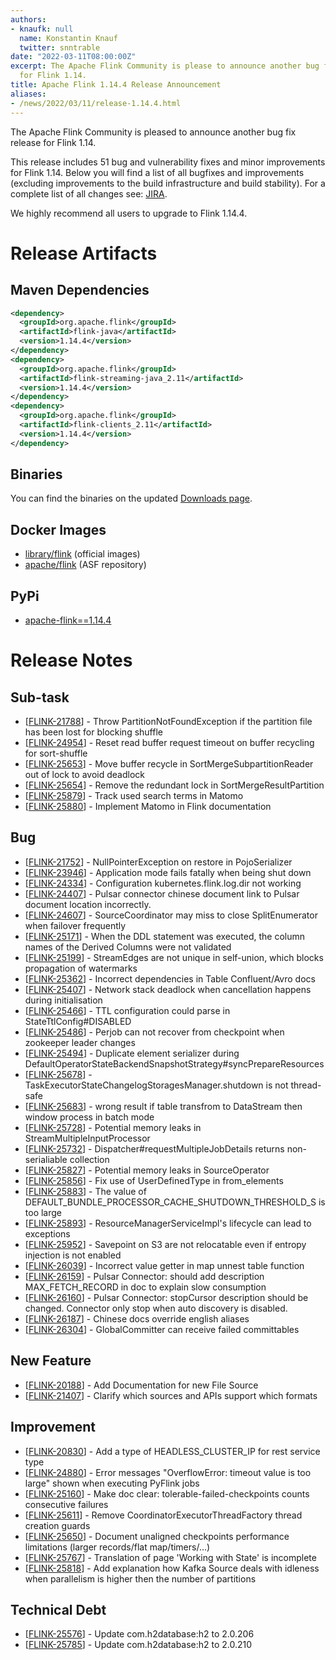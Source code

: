 ```yaml
---
authors:
- knaufk: null
  name: Konstantin Knauf
  twitter: snntrable
date: "2022-03-11T08:00:00Z"
excerpt: The Apache Flink Community is please to announce another bug fix release
  for Flink 1.14.
title: Apache Flink 1.14.4 Release Announcement
aliases:
- /news/2022/03/11/release-1.14.4.html
---
```


The Apache Flink Community is pleased to announce another bug fix release for Flink 1.14.

This release includes 51 bug and vulnerability fixes and minor improvements for Flink 1.14.
Below you will find a list of all bugfixes and improvements (excluding improvements to the build infrastructure and build stability). For a complete list of all changes see:
[JIRA](https://issues.apache.org/jira/secure/ReleaseNote.jspa?projectId=12315522&version=12351074).

We highly recommend all users to upgrade to Flink 1.14.4.

# Release Artifacts

## Maven Dependencies

```xml
<dependency>
  <groupId>org.apache.flink</groupId>
  <artifactId>flink-java</artifactId>
  <version>1.14.4</version>
</dependency>
<dependency>
  <groupId>org.apache.flink</groupId>
  <artifactId>flink-streaming-java_2.11</artifactId>
  <version>1.14.4</version>
</dependency>
<dependency>
  <groupId>org.apache.flink</groupId>
  <artifactId>flink-clients_2.11</artifactId>
  <version>1.14.4</version>
</dependency>
```

## Binaries

You can find the binaries on the updated [Downloads page](/downloads.html).

## Docker Images

* [library/flink](https://hub.docker.com/_/flink?tab=tags&page=1&name=1.14.4) (official images)
* [apache/flink](https://hub.docker.com/r/apache/flink/tags?page=1&name=1.14.4) (ASF repository)

## PyPi

* [apache-flink==1.14.4](https://pypi.org/project/apache-flink/1.14.4/)

# Release Notes

<h2>        Sub-task
</h2>
<ul>
<li>[<a href='https://issues.apache.org/jira/browse/FLINK-21788'>FLINK-21788</a>] -         Throw PartitionNotFoundException if the partition file has been lost for blocking shuffle
</li>
<li>[<a href='https://issues.apache.org/jira/browse/FLINK-24954'>FLINK-24954</a>] -         Reset read buffer request timeout on buffer recycling for sort-shuffle
</li>
<li>[<a href='https://issues.apache.org/jira/browse/FLINK-25653'>FLINK-25653</a>] -         Move buffer recycle in SortMergeSubpartitionReader out of lock to avoid deadlock
</li>
<li>[<a href='https://issues.apache.org/jira/browse/FLINK-25654'>FLINK-25654</a>] -         Remove the redundant lock in SortMergeResultPartition
</li>
<li>[<a href='https://issues.apache.org/jira/browse/FLINK-25879'>FLINK-25879</a>] -         Track used search terms in Matomo
</li>
<li>[<a href='https://issues.apache.org/jira/browse/FLINK-25880'>FLINK-25880</a>] -         Implement Matomo in Flink documentation
</li>
</ul>

<h2>        Bug
</h2>
<ul>
<li>[<a href='https://issues.apache.org/jira/browse/FLINK-21752'>FLINK-21752</a>] -         NullPointerException on restore in PojoSerializer
</li>
<li>[<a href='https://issues.apache.org/jira/browse/FLINK-23946'>FLINK-23946</a>] -         Application mode fails fatally when being shut down
</li>
<li>[<a href='https://issues.apache.org/jira/browse/FLINK-24334'>FLINK-24334</a>] -         Configuration kubernetes.flink.log.dir not working
</li>
<li>[<a href='https://issues.apache.org/jira/browse/FLINK-24407'>FLINK-24407</a>] -         Pulsar connector chinese document link to Pulsar document location incorrectly.
</li>
<li>[<a href='https://issues.apache.org/jira/browse/FLINK-24607'>FLINK-24607</a>] -         SourceCoordinator may miss to close SplitEnumerator when failover frequently
</li>
<li>[<a href='https://issues.apache.org/jira/browse/FLINK-25171'>FLINK-25171</a>] -         When the DDL statement was executed, the column names of the Derived Columns were not validated
</li>
<li>[<a href='https://issues.apache.org/jira/browse/FLINK-25199'>FLINK-25199</a>] -         StreamEdges are not unique in self-union, which blocks propagation of watermarks
</li>
<li>[<a href='https://issues.apache.org/jira/browse/FLINK-25362'>FLINK-25362</a>] -         Incorrect dependencies in Table Confluent/Avro docs
</li>
<li>[<a href='https://issues.apache.org/jira/browse/FLINK-25407'>FLINK-25407</a>] -         Network stack deadlock when cancellation happens during initialisation
</li>
<li>[<a href='https://issues.apache.org/jira/browse/FLINK-25466'>FLINK-25466</a>] -         TTL configuration could parse in StateTtlConfig#DISABLED
</li>
<li>[<a href='https://issues.apache.org/jira/browse/FLINK-25486'>FLINK-25486</a>] -         Perjob can not recover from checkpoint when zookeeper leader changes
</li>
<li>[<a href='https://issues.apache.org/jira/browse/FLINK-25494'>FLINK-25494</a>] -         Duplicate element serializer during DefaultOperatorStateBackendSnapshotStrategy#syncPrepareResources
</li>
<li>[<a href='https://issues.apache.org/jira/browse/FLINK-25678'>FLINK-25678</a>] -         TaskExecutorStateChangelogStoragesManager.shutdown is not thread-safe
</li>
<li>[<a href='https://issues.apache.org/jira/browse/FLINK-25683'>FLINK-25683</a>] -         wrong result if table transfrom to DataStream then window process in batch mode
</li>
<li>[<a href='https://issues.apache.org/jira/browse/FLINK-25728'>FLINK-25728</a>] -         Potential memory leaks in StreamMultipleInputProcessor
</li>
<li>[<a href='https://issues.apache.org/jira/browse/FLINK-25732'>FLINK-25732</a>] -         Dispatcher#requestMultipleJobDetails returns non-serialiable collection
</li>
<li>[<a href='https://issues.apache.org/jira/browse/FLINK-25827'>FLINK-25827</a>] -         Potential memory leaks in SourceOperator
</li>
<li>[<a href='https://issues.apache.org/jira/browse/FLINK-25856'>FLINK-25856</a>] -         Fix use of UserDefinedType in from_elements
</li>
<li>[<a href='https://issues.apache.org/jira/browse/FLINK-25883'>FLINK-25883</a>] -         The value of DEFAULT_BUNDLE_PROCESSOR_CACHE_SHUTDOWN_THRESHOLD_S is too large 
</li>
<li>[<a href='https://issues.apache.org/jira/browse/FLINK-25893'>FLINK-25893</a>] -         ResourceManagerServiceImpl&#39;s lifecycle can lead to exceptions
</li>
<li>[<a href='https://issues.apache.org/jira/browse/FLINK-25952'>FLINK-25952</a>] -         Savepoint on S3 are not relocatable even if entropy injection is not enabled
</li>
<li>[<a href='https://issues.apache.org/jira/browse/FLINK-26039'>FLINK-26039</a>] -         Incorrect value getter in map unnest table function
</li>
<li>[<a href='https://issues.apache.org/jira/browse/FLINK-26159'>FLINK-26159</a>] -         Pulsar Connector: should add description MAX_FETCH_RECORD in doc to explain slow consumption
</li>
<li>[<a href='https://issues.apache.org/jira/browse/FLINK-26160'>FLINK-26160</a>] -         Pulsar Connector: stopCursor description should be changed. Connector only stop when auto discovery is disabled.
</li>
<li>[<a href='https://issues.apache.org/jira/browse/FLINK-26187'>FLINK-26187</a>] -         Chinese docs override english aliases
</li>
<li>[<a href='https://issues.apache.org/jira/browse/FLINK-26304'>FLINK-26304</a>] -         GlobalCommitter can receive failed committables
</li>
</ul>

<h2>        New Feature
</h2>
<ul>
<li>[<a href='https://issues.apache.org/jira/browse/FLINK-20188'>FLINK-20188</a>] -         Add Documentation for new File Source
</li>
<li>[<a href='https://issues.apache.org/jira/browse/FLINK-21407'>FLINK-21407</a>] -         Clarify which sources and APIs support which formats
</li>
</ul>

<h2>        Improvement
</h2>
<ul>
<li>[<a href='https://issues.apache.org/jira/browse/FLINK-20830'>FLINK-20830</a>] -         Add a type of HEADLESS_CLUSTER_IP for rest service type
</li>
<li>[<a href='https://issues.apache.org/jira/browse/FLINK-24880'>FLINK-24880</a>] -         Error messages &quot;OverflowError: timeout value is too large&quot; shown when executing PyFlink jobs
</li>
<li>[<a href='https://issues.apache.org/jira/browse/FLINK-25160'>FLINK-25160</a>] -         Make doc clear: tolerable-failed-checkpoints counts consecutive failures
</li>
<li>[<a href='https://issues.apache.org/jira/browse/FLINK-25611'>FLINK-25611</a>] -         Remove CoordinatorExecutorThreadFactory thread creation guards
</li>
<li>[<a href='https://issues.apache.org/jira/browse/FLINK-25650'>FLINK-25650</a>] -         Document unaligned checkpoints performance limitations (larger records/flat map/timers/...)
</li>
<li>[<a href='https://issues.apache.org/jira/browse/FLINK-25767'>FLINK-25767</a>] -         Translation of page &#39;Working with State&#39; is incomplete
</li>
<li>[<a href='https://issues.apache.org/jira/browse/FLINK-25818'>FLINK-25818</a>] -         Add explanation how Kafka Source deals with idleness when parallelism is higher then the number of partitions
</li>
</ul>

<h2>        Technical Debt
</h2>
<ul>
<li>[<a href='https://issues.apache.org/jira/browse/FLINK-25576'>FLINK-25576</a>] -         Update com.h2database:h2 to 2.0.206
</li>
<li>[<a href='https://issues.apache.org/jira/browse/FLINK-25785'>FLINK-25785</a>] -         Update com.h2database:h2 to 2.0.210
</li>
</ul>
